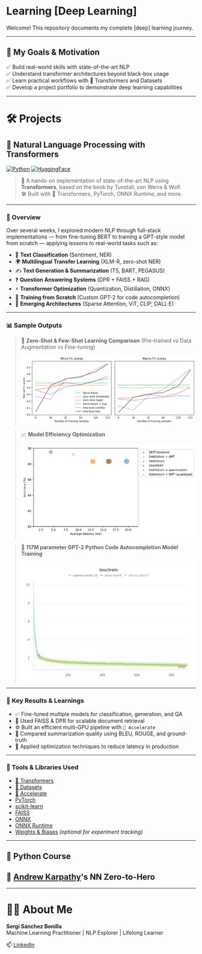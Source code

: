 # Learning [Deep Learning]
Welcome! 
This repository documents my complete [deep] learning journey.

---

## 🚀 My Goals & Motivation

✅ Build real-world skills with state-of-the-art NLP  
✅ Understand transformer architectures beyond black-box usage  
✅ Learn practical workflows with 🤗 Transformers and Datasets  
✅ Develop a project portfolio to demonstrate deep learning capabilities

---

# 🛠️ Projects

## 🤖 Natural Language Processing with Transformers

[![Python](https://img.shields.io/badge/Python-3.10-blue?logo=python)](https://www.python.org/)
[![HuggingFace](https://img.shields.io/badge/%F0%9F%A4%97-HuggingFace-yellow?logo=huggingface)](https://huggingface.co/)

> 📘 A hands-on implementation of state-of-the-art NLP using **Transformers**, based on the book by Tunstall, von Werra & Wolf.  
> 🛠 Built with 🤗 Transformers, PyTorch, ONNX Runtime, and more.

---

### 📌 Overview

Over several weeks, I explored modern NLP through full-stack implementations — from fine-tuning BERT to training a GPT-style model from scratch — applying lessons to real-world tasks such as:

- 🌟 **Text Classification** (Sentiment, NER)
- 🌍 **Multilingual Transfer Learning** (XLM-R, zero-shot NER)
- ✍️ **Text Generation & Summarization** (T5, BART, PEGASUS)
- ❓ **Question Answering Systems** (DPR + FAISS + RAG)
- ⚡ **Transformer Optimization** (Quantization, Distillation, ONNX)
- 🧠 **Training from Scratch** (Custom GPT-2 for code autocompletion)
- 🔮 **Emerging Architectures** (Sparse Attention, ViT, CLIP, DALL·E)

---

### 📊 Sample Outputs


> 🧾 **Zero-Shot & Few-Shot Learning Comparison** (Pre-trained vs Data Augmentation vs Fine-tuning)
>
> <img src="NLPTransformers/img/few-shot_learning.png" width="500"/>

> 📈 **Model Efficiency Optimization**
>
> <img src="NLPTransformers/img/transformers_efficiency.png" width="500"/>

> 🔁 **117M parameter GPT-2 Python Code Autocompletion Model Training**
>
> <img src="NLPTransformers/img/train_loss.png" width="500"/>

---

### 🧠 Key Results & Learnings

- ✅ Fine-tuned multiple models for classification, generation, and QA
- 🧩 Used FAISS & DPR for scalable document retrieval
- ⚙️ Built an efficient multi-GPU pipeline with `🤗 Accelerate`
- 🧪 Compared summarization quality using BLEU, ROUGE, and ground-truth
- 🔧 Applied optimization techniques to reduce latency in production

---

### 🔗 Tools & Libraries Used

- [🤗 Transformers](https://github.com/huggingface/transformers)
- [🤗 Datasets](https://github.com/huggingface/datasets)
- [🤗 Accelerate](https://github.com/huggingface/accelerate)
- [PyTorch](https://pytorch.org/)
- [scikit-learn](https://scikit-learn.org/)
- [FAISS](https://github.com/facebookresearch/faiss)
- [ONNX](https://onnx.ai/)
- [ONNX Runtime](https://onnxruntime.ai/)
- [Weights & Biases](https://wandb.ai/) *(optional for experiment tracking)*


---

## 🐍 Python Course

## 🐳 [Andrew Karpathy](https://karpathy.ai/)'s NN Zero-to-Hero

---

# 🧑‍💻 About Me

**Sergi Sánchez Bonilla**  
Machine Learning Practitioner | NLP Explorer | Lifelong Learner

📫 [LinkedIn](https://www.linkedin.com/in/sergi-sanchez-bonilla)  
